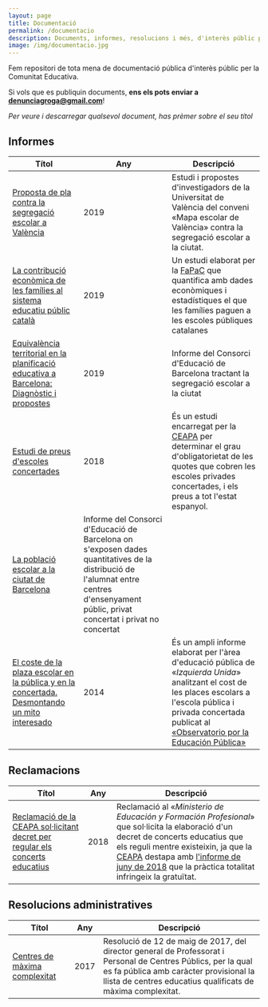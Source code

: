 ```yaml
---
layout: page
title: Documentació
permalink: /documentacio
description: Documents, informes, resolucions i més, d'interès públic per la Comunitat Educativa.
image: /img/documentacio.jpg
---
```


Fem repositori de tota mena de documentació pública d'interès públic per la Comunitat Educativa.

Si vols que es publiquin documents, **ens els pots enviar a [denunciagroga@gmail.com](mailto:denunciagroga@gmail.com)**!

*Per veure i descarregar qualsevol document, has prèmer sobre el seu títol*

## Informes

| Títol | Any | Descripció |
|-------|-------|------------|
| [Proposta de pla contra la segregació escolar a València](./informes/PROPOSTA-DE-PLA-CONTRA-LA-SEGREGACIO-ESCOLAR-EN-VALENCIA.pdf) | 2019 | Estudi i propostes d'investigadors de la Universitat de València del conveni «Mapa escolar de València» contra la segregació escolar a la ciutat. |
| [La contribució econòmica de les famílies al sistema educatiu públic català](./informes/FAPAC-2019-Contribucio-Families-Quotes.pdf) | 2019 | Un estudi elaborat per la [FaPaC](https://fapac.cat/) que quantifica amb dades econòmiques i estadístiques el que les famílies paguen a les escoles públiques catalanes |
| [Equivalència territorial en la planificació educativa a Barcelona: Diagnòstic i propostes](./informes/Equivalencia_BCN_final_v2_20190320.pdf) | 2019 | Informe del Consorci d'Educació de Barcelona tractant la segregació escolar a la ciutat |
| [Estudi de preus d'escoles concertades](./informes/Estudio-Precios-Centros-Concertados-2018.pdf) | 2018 |És un estudi encarregat per la [CEAPA](https://www.ceapa.es/) per determinar el grau d'obligatorietat de les quotes que cobren les escoles privades concertades, i els preus a tot l'estat espanyol. |
| [La població escolar a la ciutat de Barcelona](./informes/17_994_LescolaBCN_1.pdf) | Informe del Consorci d'Educació de Barcelona on s'exposen dades quantitatives de la distribució de l'alumnat entre centres d'ensenyament públic, privat concertat i privat no concertat |
| [El coste de la plaza escolar en la pública y en la concertada. Desmontando un mito interesado](./informes/informecosteplazaescolar002.pdf) | 2014 | És un ampli informe elaborat per l'àrea d'educació pública de «*Izquierda Unida*» analitzant el cost de les places escolars a l'escola pública i privada concertada publicat al [«Observatorio por la Educación Pública»](http://oxep.org/informe-de-costes-de-plazas-escolares/) |

## Reclamacions

| Títol | Any | Descripció |
|-------|-------|------------|
| [Reclamació de la CEAPA sol·licitant decret per regular els concerts educatius](./documentacio/reclamacions/NdP_CEAPA-Informe-de-Cobros-Concertada-oct18-v2-definitivo.pdf) | 2018 | Reclamació al «*Ministerio de Educación y Formación Profesional*» que sol·licita la elaboració d'un decret de concerts educatius que els reguli mentre existeixin, ja que la [CEAPA](https://www.ceapa.es/) destapa amb [l'informe de juny de 2018](./informes/Estudio-Precios-Centros-Concertados-2018.pdf) que la pràctica totalitat infringeix la gratuïtat.

## Resolucions administratives

| Títol | Any |Descripció |
|---------|-----|------------|
| [Centres de màxima complexitat](./resolucions-administratives/centres_maxima_complexitat2017.pdf) | 2017 | Resolució de 12 de maig de 2017, del director general de Professorat i Personal de Centres Públics, per la qual es fa pública amb caràcter provisional la llista de centres educatius qualificats de màxima complexitat. |